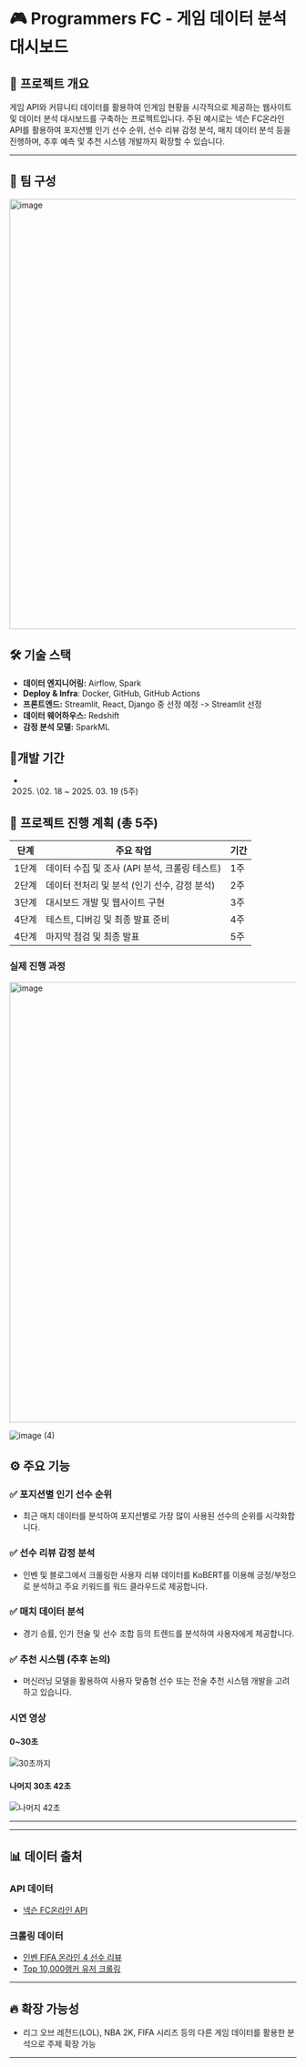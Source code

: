 # 🎮 Programmers FC - 게임 데이터 분석 대시보드

## 📌 프로젝트 개요

게임 API와 커뮤니티 데이터를 활용하여 인게임 현황을 시각적으로 제공하는 웹사이트 및 데이터 분석 대시보드를 구축하는 프로젝트입니다. 주된 예시로는 넥슨 FC온라인 API를 활용하여 포지션별 인기 선수 순위, 선수 리뷰 감정 분석, 매치 데이터 분석 등을 진행하며, 추후 예측 및 추천 시스템 개발까지 확장할 수 있습니다.

---
## 👥 팀 구성
<img width="756" alt="image" src="https://github.com/user-attachments/assets/968cf58b-424b-424d-adf6-acf8119310ca" />

## 🛠 기술 스택
- **데이터 엔지니어링:** Airflow, Spark
- **Deploy & Infra**: Docker, GitHub, GitHub Actions
- **프론트엔드:** Streamlit, React, Django 중 선정 예정 -> Streamlit 선정
- **데이터 웨어하우스:** Redshift
- **감정 분석 모델:** SparkML

## 📆개발 기간
- 2025. \02. 18 ~ 2025. 03. 19 (5주)
       
## 🚩 프로젝트 진행 계획 (총 5주)
| 단계 | 주요 작업 | 기간 |
|------|-----------|-------|
| 1단계 | 데이터 수집 및 조사 (API 분석, 크롤링 테스트) | 1주 |
| 2단계 | 데이터 전처리 및 분석 (인기 선수, 감정 분석) | 2주 |
| 3단계 | 대시보드 개발 및 웹사이트 구현 | 3주 |
| 4단계 | 테스트, 디버깅 및 최종 발표 준비 | 4주 |
| 4단계 | 마지막 점검 및 최종 발표 | 5주 |
### 실제 진행 과정

<img width="774" alt="image" src="https://github.com/user-attachments/assets/3c2add23-0163-496d-a425-ad5b243cada2" />

![image (4)](https://github.com/user-attachments/assets/2be3eecf-bb28-45c4-92e9-0abadf8dbc86)

## ⚙️ 주요 기능

### ✅ 포지션별 인기 선수 순위
- 최근 매치 데이터를 분석하여 포지션별로 가장 많이 사용된 선수의 순위를 시각화합니다.

### ✅ 선수 리뷰 감정 분석
- 인벤 및 블로그에서 크롤링한 사용자 리뷰 데이터를 KoBERT를 이용해 긍정/부정으로 분석하고 주요 키워드를 워드 클라우드로 제공합니다.

### ✅ 매치 데이터 분석
- 경기 승률, 인기 전술 및 선수 조합 등의 트렌드를 분석하여 사용자에게 제공합니다.

### ✅ 추천 시스템 (추후 논의)
- 머신러닝 모델을 활용하여 사용자 맞춤형 선수 또는 전술 추천 시스템 개발을 고려하고 있습니다.

### 시연 영상
#### 0~30초
![30초까지](https://github.com/user-attachments/assets/9d24657f-34d9-4360-a8b2-71d0114208fc)


#### 나머지 30초 42초
![나머지 42초](https://github.com/user-attachments/assets/359726d6-b3a8-46aa-abf3-f3f9786a68dd)

---



---

## 📊 데이터 출처

### API 데이터
- [넥슨 FC온라인 API](https://openapi.nexon.com/ko/game/fconline/?id=2)

### 크롤링 데이터
- [인벤 FIFA 온라인 4 선수 리뷰](https://fifaonline4.inven.co.kr/dataninfo/player/?code=216001088)
- [Top 10,000랭커 유저 크롤링](https://fconline.nexon.com/datacenter/rank)

---


## 🔥 확장 가능성
- 리그 오브 레전드(LOL), NBA 2K, FIFA 시리즈 등의 다른 게임 데이터를 활용한 분석으로 주제 확장 가능

---



